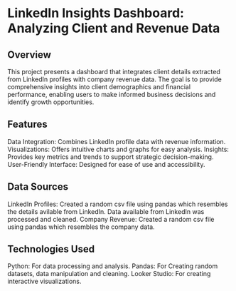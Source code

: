 # LinkedIn Insights Dashboard: Analyzing Client and Revenue Data
## Overview
This project presents a dashboard that integrates client details extracted from LinkedIn profiles with company revenue data. The goal is to provide comprehensive insights into client demographics and financial performance, enabling users to make informed business decisions and identify growth opportunities.

## Features
Data Integration: Combines LinkedIn profile data with revenue information.
Visualizations: Offers intuitive charts and graphs for easy analysis.
Insights: Provides key metrics and trends to support strategic decision-making.
User-Friendly Interface: Designed for ease of use and accessibility.

## Data Sources
LinkedIn Profiles: Created a random csv file using pandas which resembles the details avilable from LinkedIn. Data available from LinkedIn was processed and cleaned. 
Company Revenue: Created a random csv file using pandas which resembles the company data. 

## Technologies Used
Python: For data processing and analysis.
Pandas: For Creating random datasets, data manipulation and cleaning.
Looker Studio: For creating interactive visualizations.
